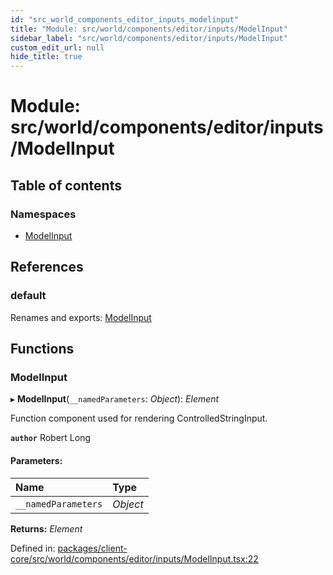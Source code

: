 ```yaml
---
id: "src_world_components_editor_inputs_modelinput"
title: "Module: src/world/components/editor/inputs/ModelInput"
sidebar_label: "src/world/components/editor/inputs/ModelInput"
custom_edit_url: null
hide_title: true
---
```


# Module: src/world/components/editor/inputs/ModelInput

## Table of contents

### Namespaces

- [ModelInput](src_world_components_editor_inputs_modelinput.modelinput.md)

## References

### default

Renames and exports: [ModelInput](src_world_components_editor_inputs_modelinput.md#modelinput)

## Functions

### ModelInput

▸ **ModelInput**(`__namedParameters`: *Object*): *Element*

Function component used for rendering ControlledStringInput.

**`author`** Robert Long

#### Parameters:

| Name | Type |
| :------ | :------ |
| `__namedParameters` | *Object* |

**Returns:** *Element*

Defined in: [packages/client-core/src/world/components/editor/inputs/ModelInput.tsx:22](https://github.com/xr3ngine/xr3ngine/blob/2d83606b6/packages/client-core/src/world/components/editor/inputs/ModelInput.tsx#L22)
